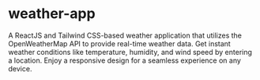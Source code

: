 # weather-app
A ReactJS and Tailwind CSS-based weather application that utilizes the OpenWeatherMap API to provide real-time weather data. Get instant weather conditions like temperature, humidity, and wind speed by entering a location. Enjoy a responsive design for a seamless experience on any device.
